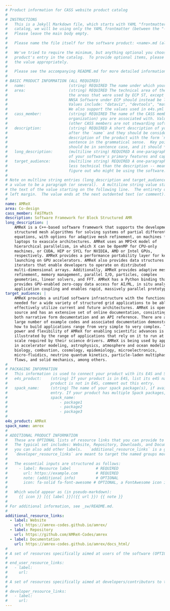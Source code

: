 ```yaml
---
# Product information for CASS website product catalog
#
# INSTRUCTIONS
#   This is a Jekyll Markdown file, which starts with YAML "frontmatter." For the product 
#   catalog, we will be using only the YAML frontmatter (between the "---" seperators).  
#   Please leave the main body empty.  
#
#   Please name the file itself for the software product: <name>.md (all lowercase)
#
#   We've tried to require the minimum, but anything optional you choose to add will enrich your
#   product's entry in the catalog.  To provide optional items, please uncomment the keys and complete
#   the value appropriately.
#
#   Please see the accompanying README.md for more detailed information and guidance.
#
# BASIC PRODUCT INFORMATION (ALL REQUIRED)
#   name:                   (string) REQUIRED The name under which your product should appear in the catalog
#   area:                   (string) REQUIRED The technical area of the product.  For now, we are using
#                           the areas that were used by ECP ST, except that anything that was categorized as
#                           NNSA Software under ECP should instead be listed under the appropriate "real" area:
#                           Values include: "dataviz", "devtools", "mathlibs", "pmr", "sweco".
#                           We also support the values used in e4s.yml files, though we prefer those above. 
#   cass_member:            (string) REQUIRED The name of the CASS member organization (aka software stewardship
#                           organization) you are associated with. Values include: "FASTMath", "PEOS", "RAPIDS", "S4PST", "STEP".
#                           (other CASS members are not stewarding software products, as far as we know: COLABS, CORSA, SWAS)
#   description:            (string) REQUIRED A short description of your software.  The `description` is always shown immediately 
#                           after the `name` and they should be considered together as, in effect constructing a sentence-length 
#                           description of the product with the form `name: desciption`.  However it does not need to be a complete 
#                           sentence in the grammatical sense.  Key points: The `description` should *not* repeat the `name`, it 
#                           should be in sentence case, and it should *not* end with a period.
#   long_description:       (multiline string) REQUIRED A one-paragraph description of your software. A brief, moderately technical description 
#                           of your software's primary features and capabilities.
#   target_audience:        (multiline string) REQUIRED A one-paragraph description of who should be interested in your software.  This should be
#                           less technical than the description -- meant to guide someone who's inexpert or just trying to 
#                           figure out who might be using the software.
#
# Note on multline string entries (long_description and target_audience): YAML supports a multiline string entry that allows 
# a value to be a paragraph (or several).  A multiline string value starts with a pipe ("|") following the colon of the key, with
# the text of the value starting on the following line.  The entirety of the value should be indented by 2-4 spaces from the
# left margin.  The value ends at the next outdented text (or comment).
#
name: AMReX
area: Co-design
cass_member: FASTMath
description: Software Framework for Block Structured AMR
long_description: |
    AMReX is a C++-based software framework that supports the development of
    structured mesh algorithms for solving systems of partial differential
    equations, with options for adaptive mesh refinement, on machines from
    laptops to exascale architectures. AMReX uses an MPI+X model of
    hierarchical parallelism, in which X can be OpenMP for CPU-only
    machines, or CUDA, HIP or SYCL for NVIDIA, AMD or Intel GPUs,
    respectively. AMReX provides a performance portability layer for kernel
    launching on GPU accelerators. AMReX also provides data structures and
    iterators that enable developers to operate on distributed
    multi-dimensional arrays. Additionally, AMReX provides adaptive mesh
    refinement, memory management, parallel I/O, particles, complex
    geometries, linear solvers, and FFT. AMReX has a Python binding that
    provides GPU-enabled zero-copy data access for AI/ML, in situ analysis,
    application coupling and enables rapid, massively parallel prototyping.
target_audience: |
    AMReX provides a unified software infrastructure with the functionality
    needed for a wide variety of structured grid applications to be able to
    effectively utilize current and future architectures. AMReX is open
    source and has an extensive set of online documentation, consisting of
    both narrative form documentation and an API reference. There are also a
    large number of example codes and associated documentation demonstrating
    how to build applications range from very simple to very complex. The
    power and flexibility of AMReX for enabling scientific advances is best
    illustrated by the range of applications that rely on it to run at the
    scale required by their science drivers. AMReX is being used by applications
    in accelerator modeling, astrophysics, atmosphere and ocean modeling,
    biology, combustion, cosmology, epidemiology, microelectronics,
    micro-fluidics, neutrino quantum kinetics, particle-laden multiphase
    flows, and solid mechanics, among others.
#
# PACKAGING INFORMATION
#   This information is used to connect your product with its E4S and Spack packages, if available.
#   e4s_product:    (string) If your product is in E4S, list its e4S name here (may be different than `name`). If your
#                   product is not in E4S, comment out this entry.
#   spack_name:     (string) The name of your spack package(s), if available.  If you don't have a Spack package, comment out this
#                   entry. If your product has multiple Spack packages, list them using YAML list syntax:
#                   spack_name:
#                       - package1
#                       - package2
#                       - package3
#
e4s_product: AMReX
spack_name: amrex
#
# ADDITIONAL PRODUCT INFORMATION
#   These are OPTIONAL lists of resource links that you can provide to make your catalog entry more useful.
#   The typical set includes: Website, Repository, Downloads, and Documentation, but all of these are optional, and
#   you can also add other labels.   `additional_resource_links` is a general category; `end_user_resource_links` and
#   `developer_resource_links` are meant to target the named groups more specifically.  Use them as you like.
#
#   The essential inputs are structured as follows:
#     - label: Resource label           # REQUIRED
#       url: https://example.com        # REQUIRED
#       note: (additional info)         # OPTIONAL
#       icon: fa-solid fa-font-awesome # OPTIONAL, a FontAwesome icon identifier
#
#   Which would appear as (in pseudo-markdown):
#     {{ icon }} [{{ label }}]({{ url }}) {{ note }}
#
# For additional information, see _sw/README.md.
#
additional_resource_links:
  - label: Website
    url: https://amrex-codes.github.io/amrex/
  - label: Repository
    url: https://github.com/AMReX-Codes/amrex
  - label: Documentation
    url: https://amrex-codes.github.io/amrex/docs_html/
#
# A set of resources specifically aimed at users of the software (OPTIONAL)
#
# end_user_resource_links:
#   - label: 
#     url: 
#
# A set of resources specifically aimed at developers/contributors to the software (OPTIONAL)
#
# developer_resource_links:
#   - label: 
#     url: 
---
```

